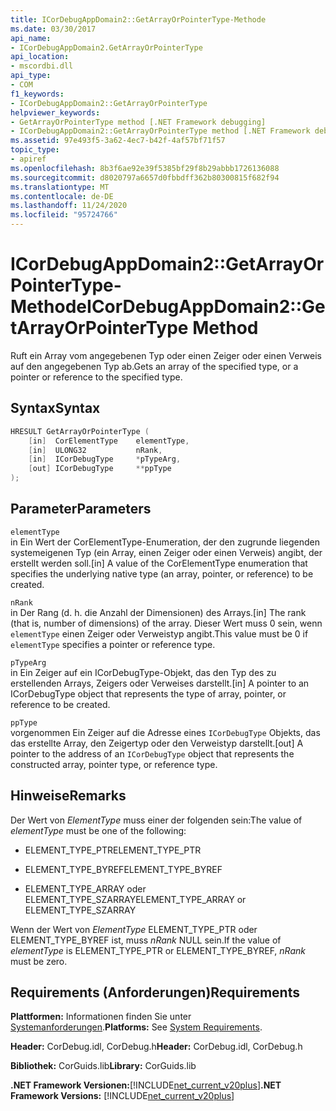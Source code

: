 ```yaml
---
title: ICorDebugAppDomain2::GetArrayOrPointerType-Methode
ms.date: 03/30/2017
api_name:
- ICorDebugAppDomain2.GetArrayOrPointerType
api_location:
- mscordbi.dll
api_type:
- COM
f1_keywords:
- ICorDebugAppDomain2::GetArrayOrPointerType
helpviewer_keywords:
- GetArrayOrPointerType method [.NET Framework debugging]
- ICorDebugAppDomain2::GetArrayOrPointerType method [.NET Framework debugging]
ms.assetid: 97e493f5-3a62-4ec7-b42f-4af57bf71f57
topic_type:
- apiref
ms.openlocfilehash: 8b3f6ae92e39f5385bf29f8b29abbb1726136088
ms.sourcegitcommit: d8020797a6657d0fbbdff362b80300815f682f94
ms.translationtype: MT
ms.contentlocale: de-DE
ms.lasthandoff: 11/24/2020
ms.locfileid: "95724766"
---
```

# <a name="icordebugappdomain2getarrayorpointertype-method"></a><span data-ttu-id="6e940-102">ICorDebugAppDomain2::GetArrayOrPointerType-Methode</span><span class="sxs-lookup"><span data-stu-id="6e940-102">ICorDebugAppDomain2::GetArrayOrPointerType Method</span></span>

<span data-ttu-id="6e940-103">Ruft ein Array vom angegebenen Typ oder einen Zeiger oder einen Verweis auf den angegebenen Typ ab.</span><span class="sxs-lookup"><span data-stu-id="6e940-103">Gets an array of the specified type, or a pointer or reference to the specified type.</span></span>  
  
## <a name="syntax"></a><span data-ttu-id="6e940-104">Syntax</span><span class="sxs-lookup"><span data-stu-id="6e940-104">Syntax</span></span>  
  
```cpp  
HRESULT GetArrayOrPointerType (  
    [in]  CorElementType    elementType,  
    [in]  ULONG32           nRank,  
    [in]  ICorDebugType     *pTypeArg,  
    [out] ICorDebugType     **ppType  
);  
```  
  
## <a name="parameters"></a><span data-ttu-id="6e940-105">Parameter</span><span class="sxs-lookup"><span data-stu-id="6e940-105">Parameters</span></span>  

 `elementType`  
 <span data-ttu-id="6e940-106">in Ein Wert der CorElementType-Enumeration, der den zugrunde liegenden systemeigenen Typ (ein Array, einen Zeiger oder einen Verweis) angibt, der erstellt werden soll.</span><span class="sxs-lookup"><span data-stu-id="6e940-106">[in] A value of the CorElementType enumeration that specifies the underlying native type (an array, pointer, or reference) to be created.</span></span>  
  
 `nRank`  
 <span data-ttu-id="6e940-107">in Der Rang (d. h. die Anzahl der Dimensionen) des Arrays.</span><span class="sxs-lookup"><span data-stu-id="6e940-107">[in] The rank (that is, number of dimensions) of the array.</span></span> <span data-ttu-id="6e940-108">Dieser Wert muss 0 sein, wenn `elementType` einen Zeiger oder Verweistyp angibt.</span><span class="sxs-lookup"><span data-stu-id="6e940-108">This value must be 0 if `elementType` specifies a pointer or reference type.</span></span>  
  
 `pTypeArg`  
 <span data-ttu-id="6e940-109">in Ein Zeiger auf ein ICorDebugType-Objekt, das den Typ des zu erstellenden Arrays, Zeigers oder Verweises darstellt.</span><span class="sxs-lookup"><span data-stu-id="6e940-109">[in] A pointer to an ICorDebugType object that represents the type of array, pointer, or reference to be created.</span></span>  
  
 `ppType`  
 <span data-ttu-id="6e940-110">vorgenommen Ein Zeiger auf die Adresse eines `ICorDebugType` Objekts, das das erstellte Array, den Zeigertyp oder den Verweistyp darstellt.</span><span class="sxs-lookup"><span data-stu-id="6e940-110">[out] A pointer to the address of an `ICorDebugType` object that represents the constructed array, pointer type, or reference type.</span></span>  
  
## <a name="remarks"></a><span data-ttu-id="6e940-111">Hinweise</span><span class="sxs-lookup"><span data-stu-id="6e940-111">Remarks</span></span>  

 <span data-ttu-id="6e940-112">Der Wert von *ElementType* muss einer der folgenden sein:</span><span class="sxs-lookup"><span data-stu-id="6e940-112">The value of *elementType* must be one of the following:</span></span>  
  
- <span data-ttu-id="6e940-113">ELEMENT_TYPE_PTR</span><span class="sxs-lookup"><span data-stu-id="6e940-113">ELEMENT_TYPE_PTR</span></span>  
  
- <span data-ttu-id="6e940-114">ELEMENT_TYPE_BYREF</span><span class="sxs-lookup"><span data-stu-id="6e940-114">ELEMENT_TYPE_BYREF</span></span>  
  
- <span data-ttu-id="6e940-115">ELEMENT_TYPE_ARRAY oder ELEMENT_TYPE_SZARRAY</span><span class="sxs-lookup"><span data-stu-id="6e940-115">ELEMENT_TYPE_ARRAY or ELEMENT_TYPE_SZARRAY</span></span>  
  
 <span data-ttu-id="6e940-116">Wenn der Wert von *ElementType* ELEMENT_TYPE_PTR oder ELEMENT_TYPE_BYREF ist, muss *nRank* NULL sein.</span><span class="sxs-lookup"><span data-stu-id="6e940-116">If the value of *elementType* is ELEMENT_TYPE_PTR or ELEMENT_TYPE_BYREF, *nRank* must be zero.</span></span>  
  
## <a name="requirements"></a><span data-ttu-id="6e940-117">Requirements (Anforderungen)</span><span class="sxs-lookup"><span data-stu-id="6e940-117">Requirements</span></span>  

 <span data-ttu-id="6e940-118">**Plattformen:** Informationen finden Sie unter [Systemanforderungen](../../get-started/system-requirements.md).</span><span class="sxs-lookup"><span data-stu-id="6e940-118">**Platforms:** See [System Requirements](../../get-started/system-requirements.md).</span></span>  
  
 <span data-ttu-id="6e940-119">**Header:** CorDebug.idl, CorDebug.h</span><span class="sxs-lookup"><span data-stu-id="6e940-119">**Header:** CorDebug.idl, CorDebug.h</span></span>  
  
 <span data-ttu-id="6e940-120">**Bibliothek:** CorGuids.lib</span><span class="sxs-lookup"><span data-stu-id="6e940-120">**Library:** CorGuids.lib</span></span>  
  
 <span data-ttu-id="6e940-121">**.NET Framework Versionen:**[!INCLUDE[net_current_v20plus](../../../../includes/net-current-v20plus-md.md)]</span><span class="sxs-lookup"><span data-stu-id="6e940-121">**.NET Framework Versions:** [!INCLUDE[net_current_v20plus](../../../../includes/net-current-v20plus-md.md)]</span></span>
